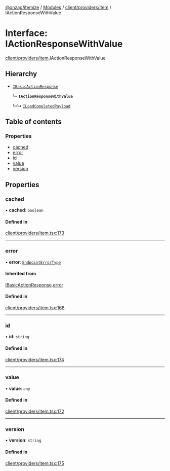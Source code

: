 [@onzag/itemize](../README.md) / [Modules](../modules.md) / [client/providers/item](../modules/client_providers_item.md) / IActionResponseWithValue

# Interface: IActionResponseWithValue

[client/providers/item](../modules/client_providers_item.md).IActionResponseWithValue

## Hierarchy

- [`IBasicActionResponse`](client_providers_item.IBasicActionResponse.md)

  ↳ **`IActionResponseWithValue`**

  ↳↳ [`ILoadCompletedPayload`](client_providers_item.ILoadCompletedPayload.md)

## Table of contents

### Properties

- [cached](client_providers_item.IActionResponseWithValue.md#cached)
- [error](client_providers_item.IActionResponseWithValue.md#error)
- [id](client_providers_item.IActionResponseWithValue.md#id)
- [value](client_providers_item.IActionResponseWithValue.md#value)
- [version](client_providers_item.IActionResponseWithValue.md#version)

## Properties

### cached

• **cached**: `boolean`

#### Defined in

[client/providers/item.tsx:173](https://github.com/onzag/itemize/blob/a24376ed/client/providers/item.tsx#L173)

___

### error

• **error**: [`EndpointErrorType`](../modules/base_errors.md#endpointerrortype)

#### Inherited from

[IBasicActionResponse](client_providers_item.IBasicActionResponse.md).[error](client_providers_item.IBasicActionResponse.md#error)

#### Defined in

[client/providers/item.tsx:168](https://github.com/onzag/itemize/blob/a24376ed/client/providers/item.tsx#L168)

___

### id

• **id**: `string`

#### Defined in

[client/providers/item.tsx:174](https://github.com/onzag/itemize/blob/a24376ed/client/providers/item.tsx#L174)

___

### value

• **value**: `any`

#### Defined in

[client/providers/item.tsx:172](https://github.com/onzag/itemize/blob/a24376ed/client/providers/item.tsx#L172)

___

### version

• **version**: `string`

#### Defined in

[client/providers/item.tsx:175](https://github.com/onzag/itemize/blob/a24376ed/client/providers/item.tsx#L175)

